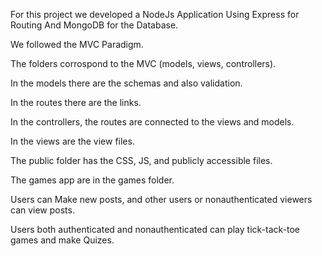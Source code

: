 For this project we developed a NodeJs Application
Using Express for Routing
And MongoDB for the Database.

We followed the MVC Paradigm.

The folders corrospond to the MVC (models, views, controllers).

In the models there are the schemas and also validation.

In the routes there are the links.

In the controllers, the routes are connected to the views and models.

In the views are the view files.

The public folder has the CSS, JS, and publicly accessible files.

The games app are in the games folder. 

Users can Make new posts, and other users or nonauthenticated viewers can view posts.

Users both authenticated and nonauthenticated can play tick-tack-toe games and make Quizes.



